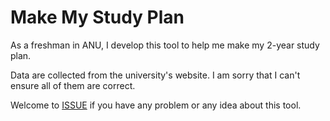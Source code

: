 # Make My Study Plan

As a freshman in ANU, I develop this tool to help me make my 2-year study plan.

Data are collected from the university's website. I am sorry that I can't ensure all of them are correct.

Welcome to [ISSUE](https://github.com/bridgeL/make_my_study_plan/issues/new) if you have any problem or any idea about this tool.
